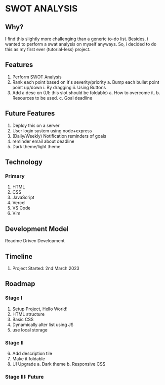 # SWOT ANALYSIS

## Why?
I find this slightly more challenging than a generic to-do list. Besides, i
wanted to perform a swat analysis on myself anyways. So, i decided to do this
as my first ever (tutorial-less) project.

## Features
1. Perform SWOT Analysis
2. Rank each point based on it's severity/priority
    a. Bump each bullet point point up/down 
        i. By dragging
        ii. Using Buttons
3. Add a desc on (UI: this slot should be foldable)
    a. How to overcome it.
    b. Resources to be used.
    c. Goal deadline

## Future Features
1. Deploy this on a server
2. User login system using node+express
3. (Daily/Weekly) Notification reminders of goals
4. reminder email about deadline
5. Dark theme/light theme

## Technology
### Primary
1. HTML
2. CSS
3. JavaScript
4. Vercel
5. VS Code
6. Vim

## Development Model
Readme Driven Development

## Timeline
1. Project Started: 2nd March 2023

## Roadmap
### Stage I
1. Setup Project, Hello World!
2. HTML structure
3. Basic CSS
4. Dynamically alter list using JS
5. use local storage
### Stage II
6. Add description tile
7. Make it foldable
8. UI Upgrade
    a. Dark theme
    b. Responsive CSS
### Stage III: Future
